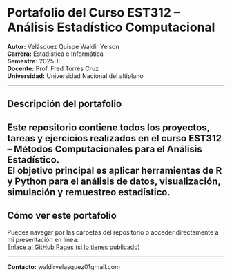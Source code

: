 # Portafolio del Curso EST312 – Análisis Estadístico Computacional

**Autor:** Velásquez Quispe Waldir Yeison  
**Carrera:** Estadística e Informática  
**Semestre:** 2025-II  
**Docente:** Prof. Fred Torres Cruz  
**Universidad:** Universidad Nacional del altiplano

---

## Descripción del portafolio
Este repositorio contiene todos los proyectos, tareas y ejercicios realizados en el curso **EST312 – Métodos Computacionales para el Análisis Estadístico**.  
El objetivo principal es aplicar herramientas de **R y Python** para el análisis de datos, visualización, simulación y remuestreo estadístico.
---

## Cómo ver este portafolio
Puedes navegar por las carpetas del repositorio o acceder directamente a mi presentación en línea:  
 [Enlace al GitHub Pages (si lo tienes publicado)](https://github.com/waldirvelasquez01-crypto/estadistica-computacional.git)

---

**Contacto:** waldirvelasquez01gmail.com
